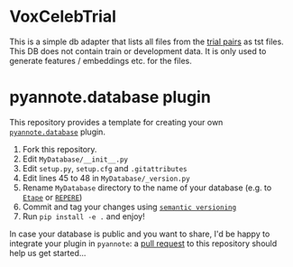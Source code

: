 # VoxCelebTrial
This is a simple db adapter that lists all files from the [trial pairs](http://www.robots.ox.ac.uk/~vgg/data/voxceleb/meta/veri_test.txt) as tst files. This DB does not contain train or development data. It is only used to generate features / embeddings etc. for the files. 

# pyannote.database plugin

This repository provides a template for creating your own [`pyannote.database`](http://github.com/pyannote/pyannote-database) plugin.

1. Fork this repository.
2. Edit `MyDatabase/__init__.py`
3. Edit `setup.py`, `setup.cfg` and `.gitattributes`
4. Edit lines 45 to 48 in `MyDatabase/_version.py`
5. Rename `MyDatabase` directory to the name of your database (e.g. to [`Etape`](http://github.com/pyannote/pyannote-db-etape) or [`REPERE`](http://github.com/pyannote/pyannote-db-repere))
6. Commit and tag your changes using [`semantic versioning`](http://semver.org)
7. Run `pip install -e .` and enjoy!


In case your database is public and you want to share, I'd be happy to integrate your plugin in `pyannote`: a [pull request](https://help.github.com/articles/about-pull-requests/) to this repository should help us get started...
